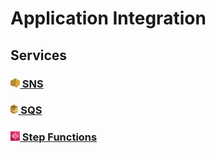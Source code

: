 # Application Integration

## Services

### **[<img height=15px; alt="sns-icon" src="../../images/sns.png" /> SNS](./SNS/README.md)**

### **[<img height=15px; alt="sqs-icon" src="../../images/sqs.png" /> SQS](./SQS/README.md)**

### **[<img height=15px; alt="step-functions-icon" src="../../images/step-functions.svg" /> Step Functions](./Step%20functions/README.md)**